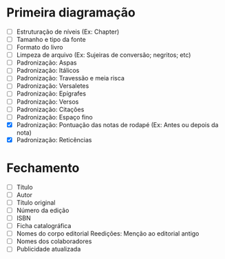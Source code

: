 # Primeira diagramação
- [ ] Estruturação de níveis (Ex: Chapter)
- [ ] Tamanho e tipo da fonte
- [ ] Formato do livro
- [ ] Limpeza de arquivo (Ex: Sujeiras de conversão; negritos; etc)
- [ ] Padronização: Aspas
- [ ] Padronização: Itálicos
- [ ] Padronização: Travessão e meia risca
- [ ] Padronização: Versaletes
- [ ] Padronização: Epígrafes
- [ ] Padronização: Versos
- [ ] Padronização: Citações
- [ ] Padronização: Espaço fino
- [X] Padronização: Pontuação das notas de rodapé (Ex: Antes ou depois da nota)
- [X] Padronização: Reticências

# Fechamento
- [ ] Título
- [ ] Autor
- [ ] Título original
- [ ] Número da edição
- [ ] ISBN
- [ ] Ficha catalográfica
- [ ] Nomes do corpo editorial Reedições: Menção ao editorial antigo
- [ ] Nomes dos colaboradores
- [ ] Publicidade atualizada
